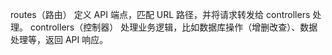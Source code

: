 routes（路由）	定义 API 端点，匹配 URL 路径，并将请求转发给 controllers 处理。
controllers（控制器）	处理业务逻辑，比如数据库操作（增删改查）、数据处理等，返回 API 响应。